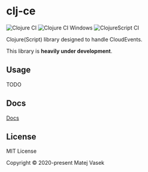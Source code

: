 # clj-ce

![Clojure CI](https://github.com/matejvasek/clj-ce/workflows/Clojure%20CI/badge.svg)
![Clojure CI Windows](https://github.com/matejvasek/clj-ce/workflows/Clojure%20CI%20Windows/badge.svg)
![ClojureScript CI](https://github.com/matejvasek/clj-ce/workflows/ClojureScript%20CI/badge.svg)

Clojure(Script) library designed to handle CloudEvents.

This library is **heavily under development**.

## Usage

TODO

## Docs

[Docs](https://matejvasek.github.io/clj-ce/index.html)

## License

MIT License

Copyright © 2020-present Matej Vasek

